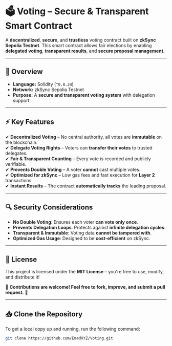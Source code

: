 # 🗳️ Voting – Secure & Transparent Smart Contract  

A **decentralized**, **secure**, and **trustless** voting contract built on **zkSync Sepolia Testnet**. This smart contract allows fair elections by enabling **delegated voting**, **transparent results**, and **secure proposal management**.  

---

## 📜 Overview  

- **Language:** Solidity (`^0.8.24`)  
- **Network:** zkSync Sepolia Testnet  
- **Purpose:** A **secure and transparent voting system** with delegation support.  

---

## ⚡ Key Features  

✔ **Decentralized Voting** – No central authority, all votes are **immutable** on the blockchain.  
✔ **Delegate Voting Rights** – Voters can **transfer their votes** to trusted delegates.  
✔ **Fair & Transparent Counting** – Every vote is recorded and publicly verifiable.  
✔ **Prevents Double Voting** – A voter **cannot** cast multiple votes.  
✔ **Optimized for zkSync** – Low gas fees and fast execution for **Layer 2** transactions.  
✔ **Instant Results** – The contract **automatically tracks** the leading proposal.  

---

## 🔍 Security Considerations  

- **No Double Voting**: Ensures each voter **can vote only once**.  
- **Prevents Delegation Loops**: Protects against **infinite delegation cycles**.  
- **Transparent & Immutable**: Voting data **cannot be tampered with**.  
- **Optimized Gas Usage**: Designed to be **cost-efficient** on zkSync.  

---

## 📄 License  

This project is licensed under the **MIT License** – you're free to use, modify, and distribute it!  

📌 **Contributions are welcome! Feel free to fork, improve, and submit a pull request.** 🤝  

---

## 📥 Clone the Repository  

To get a local copy up and running, run the following command:  

```sh
git clone https://github.com/EmadXYZ/Voting.git
```

